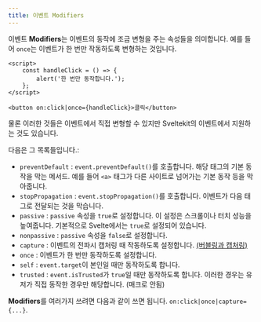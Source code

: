 ```yaml
---
title: 이벤트 Modifiers
---
```


이벤트 **Modifiers**는 이벤트의 동작에 조금 변형을 주는 속성들을 의미합니다. 예를 들어 `once`는 이벤트가 한 번만 작동하도록 변형하는 것입니다. 

```svelte
<script>
	const handleClick = () => {
		alert('한 번만 동작합니다.');
	};
</script>

<button on:click|once={handleClick}>클릭</button>
```



물론 이러한 것들은 이벤트에서 직접 변형할 수 있지만 Sveltekit의 이벤트에서 지원하는 것도 있습니다.

다음은 그 목록들입니다.:



- `preventDefault` : `event.preventDefault()`를 호출합니다. 해당 태그의 기본 동작을 막는 메서드. 예를 들어 `<a>` 태그가 다른 사이트로 넘어가는 기본 동작 등을 막아줍니다.
- `stopPropagation` : `event.stopPropagation()`를 호출합니다. 이벤트가 다음 태그로 전달되는 것을 막습니다.
- `passive` : `passive` 속성을 `true`로 설정합니다. 이 설정은 스크롤이나 터치 성능을 높여줍니다. 기본적으로 Svelte에서는 `true`로 설정되어 있습니다.
- `nonpassive` : `passive` 속성을 `false`로 설정합니다.
- `capture` :  이벤트의 전파시 캡처링 때 작동하도록 설정합니다. <a href="https://developer.mozilla.org/ko/docs/Learn/JavaScript/Building_blocks/Events#이벤트_버블링과_캡처" target="_blank">(버블링과 캡처링)</a>
- `once` : 이벤트가 한 번만 동작하도록 설정합니다.
- `self` : `event.target`이 본인일 때만 동작하도록 합니다.
- `trusted` : `event.isTrusted`가 `true`일 때만 동작하도록 합니다. 이러한 경우는 유저가 직접 동작한 경우만 해당합니다. (매크로 안됨)



**Modifiers**를 여러가지 쓰려면 다음과 같이 쓰면 됩니다. `on:click|once|capture={...}`.
